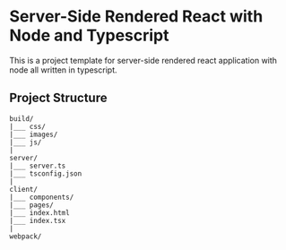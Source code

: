 # Server-Side Rendered React with Node and Typescript
This is a project template for server-side rendered react application with node all written in typescript.

## Project Structure
```
build/
|___ css/
|___ images/
|___ js/
|
server/
|___ server.ts
|___ tsconfig.json
|
client/
|___ components/
|___ pages/ 
|___ index.html
|___ index.tsx
|
webpack/
```
